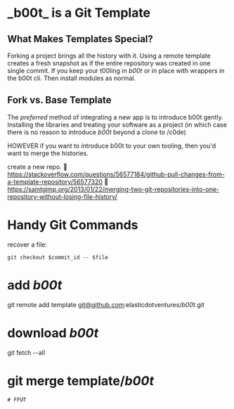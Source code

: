
# \_b00t_ is a Git Template

## What Makes Templates Special?
Forking a project brings all the history with it. 
Using a remote template creates a fresh snapshot as if the entire repository was created in one single commit.  If you keep your t00ling in _b00t_ or in place with wrappers in the b00t cli.  Then install modules as normal. 

## Fork vs. Base Template
The *preferred* method of integrating a new app is to
introduce b00t gently. Installing the libraries and treating your software as a project (in which case there is no reason to introduce _b00t_ beyond a clone to /c0de)

HOWEVER if you want to introduce b00t to your own tooling, then you'd want to merge the histories. 

create a new repo.
🍰 https://stackoverflow.com/questions/56577184/github-pull-changes-from-a-template-repository/56577320
🍰  https://saintgimp.org/2013/01/22/merging-two-git-repositories-into-one-repository-without-losing-file-history/

# Handy Git Commands
recover a file: 
```
git checkout $commit_id -- $file
```


# add _b00t_
git remote add template git@github.com:elasticdotventures/_b00t_.git
# download _b00t_ 
git fetch --all
# git merge template/_b00t_

```
# FFUT
